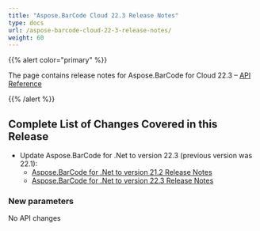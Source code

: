 ```yaml
---
title: "Aspose.BarCode Cloud 22.3 Release Notes"
type: docs
url: /aspose-barcode-cloud-22-3-release-notes/
weight: 60
---
```


{{% alert color="primary" %}}

The page contains release notes for Aspose.BarCode for Cloud 22.3 – [API Reference](https://apireference.aspose.cloud/barcode/)

{{% /alert %}}

## **Complete List of Changes Covered in this Release**

- Update Aspose.BarCode for .Net to version 22.3 (previous version was 22.1):
  - [Aspose.BarCode for .Net to version 21.2 Release Notes](https://docs.aspose.com/barcode/net/aspose-barcode-for-net-22-2-release-notes/)
  - [Aspose.BarCode for .Net to version 22.3 Release Notes](https://docs.aspose.com/barcode/net/aspose-barcode-for-net-22-3-release-notes/)

### **New parameters**

No API changes
